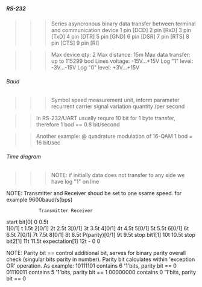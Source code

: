 ##### RS-232
>>> Series asyncronous binary data transfer between terminal and communication device
>> 1 pin [DCD]
>> 2 pin [RxD]
>> 3 pin [TxD]
>> 4 pin [DTR]
>> 5 pin [GND]
>> 6 pin [DSR]
>> 7 pin [RTS]
>> 8 pin [CTS]
>> 9 pin [RI]

>>> Max device qty: 2
>>> Max distance: 15m
>>> Max data transfer: up to 115299 bod
>>> Lines voltage: -15V...+15V
>>> Log "1" level: -3V...-15V
>>> Log "0" level: +3V...+15V

###### Baud
>>> Symbol speed measurement unit, inform parameter recurrent carrier signal variation quantity /per second

>> In RS-232/UART usually requre 10 bit for 1 byte transfer, therefore 1 bod == 0.8 bit/second

>> Another example: @ quadrature modulation of 16-QAM 1 bod = 16 bit/sec

###### Time diagram
>>>NOTE: if initially data does not transfer to any side we have log "1" on line

NOTE: Transmitter and Receiver shoud be set to one ssame speed. for example 9600baud/s(bps)

                Transmitter Receiver
start bit[0]    0           0.5t        
1[0/1]          t           1.5t
2[0/1]          2t          2.5t
3[0/1]          3t          3.5t
4[0/1]          4t          4.5t
5[0/1]          5t          5.5t
6[0/1]          6t          6.5t
7[0/1]          7t          7.5t
8[0/1]          8t          8.5t
P(parity)[0/1]  9t          9.5t
stop bit1[1]    10t         10.5t
stop bit2[1]    11t         11.5t
expectation[1]  12t         -
                0           0

NOTE: Parity bit == control additional bit, serves for binary parity overall check (singular bits parity in number). Parity bit calculates within 'exception OR' operation.
As example: 10111101 contains 6 '1'bits, parity bit == 0
            01110011 contains 5 '1'bits, parity bit == 1
            00000000 contains 0 '1'bits, parity bit == 0
